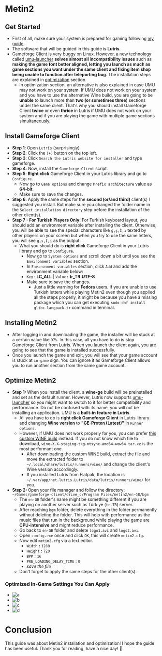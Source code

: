 # Metin2
## Get Started
- First of all, make sure your system is prepared for gaming following [my guide](https://github.com/cutiepenguins/Linux-Gaming-Guide).
- The software that will be guided in this guide is **Lutris**.
- Gameforge Client is very buggy on Linux. However, a new technology called [umu-launcher](https://github.com/Open-Wine-Components/umu-launcher) **solves almost all incompatibility issues** such as **making the game font better aligned, letting you launch as much as game sections you want under the same client and fixing item shop being unable to function after teleporting bug**. The installation steps are explained in [optimization](https://github.com/cutiepenguins/Linux-Gaming-Guide/blob/main/Game%20Specific%20Guides/Metin2-Installation-And-Optimization-Guide.md#optimize-metin2) section.
    - In optimization section, an alternative is also explained in case UMU may not work on your system. If UMU does not work on your system and you have to use the alternative Wine build, you are going to be **unable** to launch more than **two (or sometimes three)** sections under the same client. That's why you should install Gameforge Client **twice** or even **thrice** in Lutris if UMU does not work on your system and if you are playing the game with multiple game sections simultaneously.
## Install Gameforge Client
- **Step 1**: Open `Lutris` (surprisingly)
- **Step 2**: Click the `(+)` button on the top left.
- **Step 3**: Click `Search the Lutris website for installer` and type gameforge.
- **Step 4**: Now, install the `Gameforge Client` script.
- **Step 5**: **Right click** Gameforge Client in your Lutris library and go to `Configure`.
    - Now go to `Game options` and change `Prefix architecture` value as **64-bit**.
    - Make sure to save the changes.
- **Step 6**: Apply the same steps for the **second (or/and third)** client(s) I suggested you install. But make sure you changed the folder name in the `Select installation directory` step before the installation of the other client(s).
- **Step 7 - For Turkish Players Only**: For Turkish keyboard layout, you should add an environment variable after installing the client. Otherwise, you will be able to see the special characters like `ğ,ş,İ,ı` texted by other players on your screen but when you try to use the same letters, you will see `g,s,I,i` as the output.
    - What you should do is **right click** Gameforge Client in your Lutris library and go to `Configure`.
        - Now go to `System options` and scroll down a bit until you see the `Environment variables` section.
        - In `Environment variables` section, click `Add` and add the environment variable below:
        - `Key:` **LC_ALL** | `Value:` **tr_TR.UTF-8**
        - Make sure to save the changes.
            - Just a little warning for **Fedora** users. If you are unable to use Turkish letters while playing Metin2 even though you applied all the steps properly, it might be because you have a missing package which you can get executing `sudo dnf install glibc-langpack-tr` command in terminal.
## Installing Metin2
- After logging in and downloading the game, the installer will be stuck at a certain value like `97%`. In this case, all you have to do is stop Gameforge Client from Lutris. When you launch the client again, you are going to see that the game is installed successfully.
- Once you launch the game and exit, you will see that your game account is stuck at `in-game` sign. You can ignore it as Gameforge Client allows you to run another section from the same game account.
## Optimize Metin2
- **Step 1:** When you install the client, a **wine-ge** build will be preinstalled and set as the default runner. However, Lutris now supports [umu-launcher](https://github.com/Open-Wine-Components/umu-launcher) so you might want to switch to it for better compatibility and performance. Do not be confused with its name, you will not be installing an application. UMU is a **built-in feature in Lutris**.
    - All you have to do is **right click Gameforge Client** in Lutris library and changing **Wine version** to **"GE-Proton (Latest)"** in `Runner options`.
    - However, if UMU does not work properly for you, you can prefer [this custom WINE build](https://github.com/Kron4ek/Wine-Builds/releases) instead. If you do not know which file to download, `wine-X.X-staging-tkg-ntsync-amd64-wow64.tar.xz` is the most performant one.
        - After downloading the custom WINE build, extract the file and move the extracted folder to `~/.local/share/lutris/runners/wine/` and change the client's Wine version accordingly.
        - If you installed Lutris from Flatpak, the location is `~/.var/app/net.lutris.Lutris/data/lutris/runners/wine/` for you.
- **Step 2:** Open your file manager and follow the directory:
`~/Games/gameforge-client/drive_c/Program Files/metin2/en-GB/bgm`
    - The `en-GB` folder's name might be something different if you are playing on another server such as Türkiye (`tr-TR`) server.
    - After reaching `bgm` folder, delete everything in the folder permanently without deleting the folder. This will help with performance as the music files that run in the background while playing the game are **CPU-intensive** and might reduce performance.
    - Go back to `en-GB` folder and delete `logo1.avi` and `logo2.avi`.
    - Open `config.exe` once and click `OK`, this will create `metin2.cfg`.
    - Now edit `metin2.cfg` via a text editor.
        - `Width` **:** `1280`
        - `Height` **:** `720`
        - `BPP` **:** `16`
        - `PRE_LOADING_DELAY_TIME` **:** `0`
        - *save the file*
    - Don't forget to apply the same steps for the other client(s).
### Optimized In-Game Settings You Can Apply
- ![a](https://github.com/user-attachments/assets/92f5060c-eadf-4d70-88e8-11dbf212c6a0)
- ![b](https://github.com/user-attachments/assets/d503705a-d671-476c-9c9a-ae381648c421)
- ![c](https://github.com/user-attachments/assets/c3166494-01e0-4963-8fa4-088f05a08863)
- ![d](https://github.com/user-attachments/assets/8a78ec23-24e4-43da-b764-17d8c03f195d)
# Conclusion
This guide was about Metin2 installation and optimization! I hope the guide has been useful. Thank you for reading, have a nice day! 🐧
